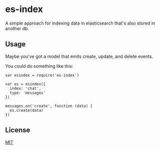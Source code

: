 # es-index

A simple approach for indexing data in elasticsearch that's also stored in another db.

## Usage

Maybe you've got a model that emits create, update, and delete events.

You could do something like this:

```
var esindex = require('es-index')

var es = esindex({
  index: 'chat',
  type: 'messages'
})

messages.on('create', function (data) {
  es.create(data)
})
```

## License

[MIT](LICENSE.md)